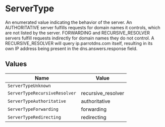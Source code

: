 # ServerType

An enumerated value indicating the behavior of the server. An AUTHORITATIVE server fulfills requests for domain names it controls, which are not listed by the server. FORWARDING and RECURSIVE_RESOLVER servers fulfill requests indirectly for domain names they do not control. A RECURSIVE_RESOLVER will query ip.parrotdns.com itself, resulting in its own IP address being present in the dns.answers.response field.


## Values

| Name                          | Value                         |
| ----------------------------- | ----------------------------- |
| `ServerTypeUnknown`           |                               |
| `ServerTypeRecursiveResolver` | recursive_resolver            |
| `ServerTypeAuthoritative`     | authoritative                 |
| `ServerTypeForwarding`        | forwarding                    |
| `ServerTypeRedirecting`       | redirecting                   |